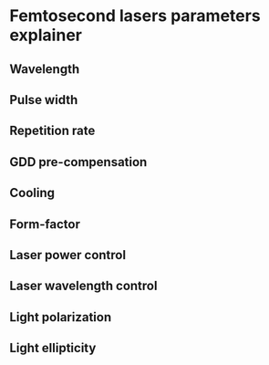 # Femtosecond lasers parameters explainer

## Wavelength

## Pulse width

## Repetition rate

## GDD pre-compensation

## Cooling

## Form-factor

## Laser power control

## Laser wavelength control

## Light polarization

## Light ellipticity
